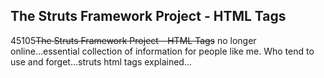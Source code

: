 <article><h2>The Struts Framework Project - HTML Tags</h2><time><span class="day">4</span><span class="month">5</span><span class="year">105</span></time><strike>The Struts Framework Project - HTML Tags</strike> no longer online...essential collection of information for people like me. Who tend to use and forget...struts html tags explained...</article>